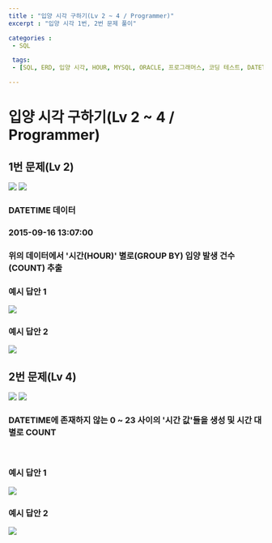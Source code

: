```yaml
---
title : "입양 시각 구하기(Lv 2 ~ 4 / Programmer)"
excerpt : "입양 시각 1번, 2번 문제 풀이"

categories :
 - SQL

 tags:
 - [SQL, ERD, 입양 시각, HOUR, MYSQL, ORACLE, 프로그래머스, 코딩 테스트, DATETIME]

---
```


입양 시각 구하기(Lv 2 ~ 4 / Programmer)
============================

## 1번 문제(Lv 2) 
<img src = "https://img1.daumcdn.net/thumb/R1280x0/?fname=http://t1.daumcdn.net/brunch/service/user/e0Ty/image/VNYd2D8SYW-hs1odK_FbOSX7xIM.jpg">
<img src = "https://img1.daumcdn.net/thumb/R1280x0/?fname=http://t1.daumcdn.net/brunch/service/user/e0Ty/image/2AX96LGxNH3Si9AilfYR8-q2628.jpg">

### DATETIME 데이터  
### 2015-09-16 13:07:00  

### 위의 데이터에서 '시간(HOUR)' 별로(GROUP BY) 입양 발생 건수(COUNT) 추출  



### 예시 답안 1
<img src = "https://img1.daumcdn.net/thumb/R1280x0/?fname=http://t1.daumcdn.net/brunch/service/user/e0Ty/image/cen7FczVz7o9Q-3RsXbLoe2fKBE.png">

<br/>

### 예시 답안 2
<img src = "https://img1.daumcdn.net/thumb/R1280x0/?fname=http://t1.daumcdn.net/brunch/service/user/e0Ty/image/AzK9I-vw0F9V_G_NyaBjsayxvMs.png">

<br/>

## 2번 문제(Lv 4)
<img src = "https://img1.daumcdn.net/thumb/R1280x0/?fname=http://t1.daumcdn.net/brunch/service/user/e0Ty/image/VNYd2D8SYW-hs1odK_FbOSX7xIM.jpg">
<img src = "https://img1.daumcdn.net/thumb/R1280x0/?fname=http://t1.daumcdn.net/brunch/service/user/e0Ty/image/2AX96LGxNH3Si9AilfYR8-q2628.jpg">

### DATETIME에 존재하지 않는 0 ~ 23 사이의 '시간 값'들을 생성 및 시간 대 별로 COUNT  

<br/>

### 예시 답안 1
<img src = "https://img1.daumcdn.net/thumb/R1280x0/?fname=http://t1.daumcdn.net/brunch/service/user/e0Ty/image/cen7FczVz7o9Q-3RsXbLoe2fKBE.png">

<br/>

### 예시 답안 2
<img src = "https://img1.daumcdn.net/thumb/R1280x0/?fname=http://t1.daumcdn.net/brunch/service/user/e0Ty/image/J-0NabQrAu9iwfqSU_gtGhdXmfk.jpg">
